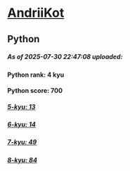 # [AndriiKot](https://www.codewars.com/users/AndriiKot) 
## Python

##### As of 2025-07-30 22:47:08 uploaded:

#### Python rank: 4 kyu

#### Python score: 700

##### [5-kyu: 13](https://github.com/AndriiKot/Python__CodeWars/tree/main/kyu-5)

##### [6-kyu: 14](https://github.com/AndriiKot/Python__CodeWars/tree/main/kyu-6)

##### [7-kyu: 49](https://github.com/AndriiKot/Python__CodeWars/tree/main/kyu-7)

##### [8-kyu: 84](https://github.com/AndriiKot/Python__CodeWars/tree/main/kyu-8)

